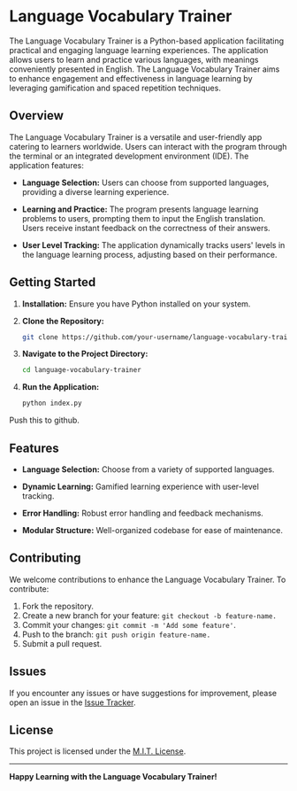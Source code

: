 # Language Vocabulary Trainer

The Language Vocabulary Trainer is a Python-based application facilitating practical and engaging language learning experiences. The application allows users to learn and practice various languages, with meanings conveniently presented in English. The Language Vocabulary Trainer aims to enhance engagement and effectiveness in language learning by leveraging gamification and spaced repetition techniques.

## Overview

The Language Vocabulary Trainer is a versatile and user-friendly app catering to learners worldwide. Users can interact with the program through the terminal or an integrated development environment (IDE). The application features:

- **Language Selection:** Users can choose from supported languages, providing a diverse learning experience.

- **Learning and Practice:** The program presents language learning problems to users, prompting them to input the English translation. Users receive instant feedback on the correctness of their answers.

- **User Level Tracking:** The application dynamically tracks users' levels in the language learning process, adjusting based on their performance.

## Getting Started

1. **Installation:** Ensure you have Python installed on your system.

2. **Clone the Repository:**
   ```bash
   git clone https://github.com/your-username/language-vocabulary-trainer.git
   ```

3. **Navigate to the Project Directory:**
   ```bash
   cd language-vocabulary-trainer
   ```

4. **Run the Application:**
   ```bash
   python index.py
   ```

Push this to github.

 ## Features

- **Language Selection:** Choose from a variety of supported languages.
  
- **Dynamic Learning:** Gamified learning experience with user-level tracking.

- **Error Handling:** Robust error handling and feedback mechanisms.

- **Modular Structure:** Well-organized codebase for ease of maintenance.

## Contributing

We welcome contributions to enhance the Language Vocabulary Trainer. To contribute:

1. Fork the repository.
2. Create a new branch for your feature: `git checkout -b feature-name.`
3. Commit your changes: `git commit -m 'Add some feature'`.
4. Push to the branch: `git push origin feature-name.`
5. Submit a pull request.

## Issues

If you encounter any issues or have suggestions for improvement, please open an issue in the [Issue Tracker](https://github.com/your-username/language-vocabulary-trainer/issues).

## License

This project is licensed under the [M.I.T. License](LICENSE.md).

---

**Happy Learning with the Language Vocabulary Trainer!**
   

